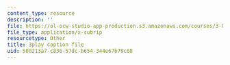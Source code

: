 ```yaml
---
content_type: resource
description: ''
file: https://ol-ocw-studio-app-production.s3.amazonaws.com/courses/3-091sc-introduction-to-solid-state-chemistry-fall-2010/500213a7c83657dcb654344e67b79c68_j9DVXVwVyc4.vtt
file_type: application/x-subrip
resourcetype: Other
title: 3play caption file
uid: 500213a7-c836-57dc-b654-344e67b79c68
---
```

